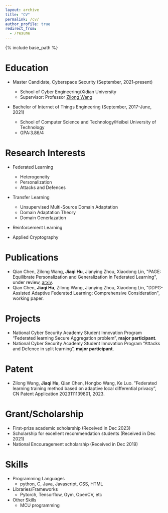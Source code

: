 ```yaml
---
layout: archive
title: "CV"
permalink: /cv/
author_profile: true
redirect_from:
  - /resume
---
```

{% include base_path %}

Education
=========

* Master Candidate, Cyberspace Security (September, 2021-present)

  * School of Cyber Engineering/Xidian University
  * Supervisor: Professor [Zilong Wang](https://scholar.google.com/citations?hl=en&user=jU_WAi4AAAAJ&view_op=list_works&sortby=pubdate)
* Bachelor of Internet of Things Engineering (September, 2017-June, 2021)
  
  * School of Computer Science and Technology/Heibei University of Technology
  * GPA:3.86/4 

Research Interests
==================

* Federated Learning

  * Heterogeneity
  * Personalization
  * Attacks and Defences
* Transfer Learning

  * Unsupervised Multi-Source Domain Adaptation
  * Domain Adaptation Theory
  * Domain Generlazation
* Reinforcement Learning
* Applied Cryptography

Publications
============

* Qian Chen, Zilong Wang, **Jiaqi Hu**, Jianying Zhou, Xiaodong Lin, "PAGE: Equilibrate Personalization and Generalization in Federated Learning", under review, [arxiv](https://arxiv.org/abs/2310.08961).
* Qian Chen, **Jiaqi Hu**, Zilong Wang, Jianying Zhou, Xiaodong Lin, "DDPG-Assisted Adaptive Federated Learning: Comprehensive Consideration", working paper.


Projects
========
* National Cyber Security Academy Student Innovation Program “Federated learning Secure Aggregation problem”, **major participant**.
* National Cyber Security Academy Student Innovation Program “Attacks and Defence in split learning”, **major participant**.

Patent
======
* Zilong Wang, **Jiaqi Hu**, Qian Chen, Hongbo Wang, Ke Luo. ”Federated learning training method
based on adaptive local differential privacy”, CN Patent Application 2023111139801, 2023.

Grant/Scholarship
=================
* First-prize academic scholarship                   (Received in Dec 2023)
* Scholarship for excellent recommendation students  (Received in Dec 2021)
* National Encouragement scholarship                 (Received in Dec 2019)

Skills
======

* Programming Languages
  * python, C, Java, Javascript, CSS, HTML
* Libraries/Frameworks
  * Pytorch, Tensorflow, Gym, OpenCV, etc
* Other Skills
  * MCU programming



<!-- Talks
=====

<ul>{% for post in site.talks %}
    {% include archive-single-talk-cv.html %}
  {% endfor %}</ul> -->

<!-- Teaching
========

<ul>{% for post in site.teaching %}
    {% include archive-single-cv.html %}
  {% endfor %}</ul> -->

<!-- Service and leadership
======================

* Currently signed in to 43 different slack teams -->

<!-- 
Publications
============
<ul>{% for post in site.publications %}
    {% include archive-single-cv.html %}
  {% endfor %}</ul> -->
